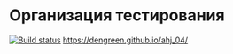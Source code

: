 # Организация тестирования
[![Build status](https://ci.appveyor.com/api/projects/status/9ju2nhasa674227u?svg=true)](https://ci.appveyor.com/project/DenGreen/ahj-04)
https://dengreen.github.io/ahj_04/